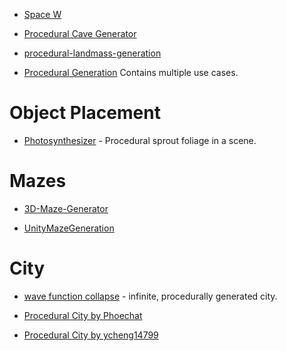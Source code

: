 * [Space W](https://github.com/zameran/SpaceW)
* [Procedural Cave Generator](https://github.com/AK-Saigyouji/Procedural-Cave-Generator)
* [procedural-landmass-generation](https://github.com/benjohns1/procedural-landmass-generation)

* [Procedural Generation](https://github.com/AlexSerodio/procedural-generation-unity) Contains multiple use cases.
# Object Placement
* [Photosynthesizer](https://github.com/alexismorin/Photosynthesizer) - Procedural sprout foliage in a scene.
# Mazes

* [3D-Maze-Generator](https://github.com/FergusLeah/3D-Maze-Generator)

* [UnityMazeGeneration](https://github.com/thederpykleptic/UnityMazeGeneration)

# City


* [wave function collapse](https://github.com/marian42/wavefunctioncollapse) - infinite, procedurally generated city.

* [Procedural City by Phoechat](https://github.com/pboechat/ProceduralCity)

* [Procedural City by ycheng14799](https://github.com/ycheng14799/proceduralCity)
